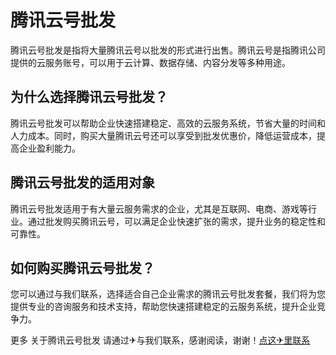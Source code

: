 # 腾讯云号批发

腾讯云号批发是指将大量腾讯云号以批发的形式进行出售。腾讯云号是指腾讯公司提供的云服务账号，可以用于云计算、数据存储、内容分发等多种用途。

## 为什么选择腾讯云号批发？

腾讯云号批发可以帮助企业快速搭建稳定、高效的云服务系统，节省大量的时间和人力成本。同时，购买大量腾讯云号还可以享受到批发优惠价，降低运营成本，提高企业盈利能力。

## 腾讯云号批发的适用对象

腾讯云号批发适用于有大量云服务需求的企业，尤其是互联网、电商、游戏等行业。通过批发购买腾讯云号，可以满足企业快速扩张的需求，提升业务的稳定性和可靠性。

## 如何购买腾讯云号批发？

您可以通过与我们联系，选择适合自己企业需求的腾讯云号批发套餐，我们将为您提供专业的咨询服务和技术支持，帮助您快速搭建稳定的云服务系统，提升企业竞争力。

更多 关于腾讯云号批发 请通过✈与我们联系，感谢阅读，谢谢！[点这✈里联系](https://abc.k02.cc)
